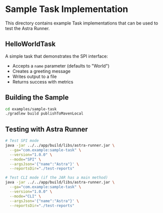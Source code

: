 # Sample Task Implementation

This directory contains example Task implementations that can be used to test the Astra Runner.

## HelloWorldTask

A simple task that demonstrates the SPI interface:

- Accepts a `name` parameter (defaults to "World")
- Creates a greeting message
- Writes output to a file
- Returns success with metrics

## Building the Sample

```bash
cd examples/sample-task
./gradlew build publishToMavenLocal
```

## Testing with Astra Runner

```bash
# Test SPI mode
java -jar ../../app/build/libs/astra-runner.jar \
  --ga="com.example:sample-task" \
  --version="1.0.0" \
  --mode="SPI" \
  --argsJson='{"name":"Astra"}' \
  --reportsDir="./test-reports"

# Test CLI mode (if the JAR has a main method)
java -jar ../../app/build/libs/astra-runner.jar \
  --ga="com.example:sample-task" \
  --version="1.0.0" \
  --mode="CLI" \
  --argsJson='{"name":"Astra"}' \
  --reportsDir="./test-reports"
```